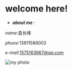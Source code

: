 # welcome here!
- ***about me*** :

*name*:袁长峰

*phone*:13811588003

*e-mail*:1575163967@qq.com

![my photo](https://github.com/RQting/iwtbi.github.com/blob/master/IMG_20180919_2.jpg)

